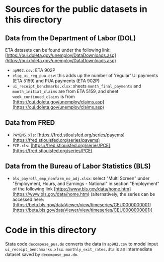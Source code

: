 # Sources for the public datasets in this directory

## Data from the Department of Labor (DOL)
ETA datasets can be found under the following link: [https://oui.doleta.gov/unemploy/DataDownloads.asp](https://oui.doleta.gov/unemploy/DataDownloads.asp)
- `ap902.csv`: ETA 902P 
- `elig_ui_reg_pua.csv`: this adds up the number of 'regular' UI payments (ETA 5159) and PUA payments (ETA 902P)
- `ui_receipt_benchmarks.xlsx`: sheets `month_final_payments` and `month_initial_claims` are from ETA 5159, and sheet `week_continued_claims` is from [https://oui.doleta.gov/unemploy/claims.asp](https://oui.doleta.gov/unemploy/claims.asp)

## Data from FRED
- `PAYEMS.xls`: [https://fred.stlouisfed.org/series/payems](https://fred.stlouisfed.org/series/payems)
- `PCE.xls`: [https://fred.stlouisfed.org/series/PCE](https://fred.stlouisfed.org/series/PCE)

## Data from the Bureau of Labor Statistics (BLS)
- `bls_payroll_emp_nonfarm_no_adj.xlsx`: select "Multi Screen" under "Employment, Hours, and Earnings - National" in section "Employment" of the following link [https://www.bls.gov/data/home.htm](https://www.bls.gov/data/home.htm) (alternatively, the series can be accessed here: [https://beta.bls.gov/dataViewer/view/timeseries/CEU0000000001](https://beta.bls.gov/dataViewer/view/timeseries/CEU0000000001))

# Code in this directory
Stata code `decompose_pua.do` converts the data in `ap902.csv` to model input `ui_receipt_benchmarks.xlsx`. `monthly_exit_rates.dta` is an intermediate dataset saved by `decompose_pua.do`.

